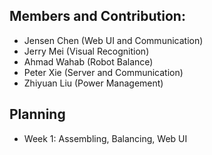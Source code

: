 ## Members and Contribution:
- Jensen Chen (Web UI and Communication)
- Jerry Mei (Visual Recognition)
- Ahmad Wahab (Robot Balance)
- Peter Xie (Server and Communication)
- Zhiyuan Liu (Power Management)

## Planning
- Week 1: Assembling, Balancing, Web UI
